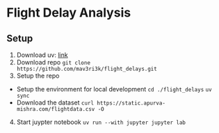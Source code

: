 # Flight Delay Analysis

## Setup
1. Download uv: [link](https://docs.astral.sh/uv/)
2. Download repo
  `git clone https://github.com/mav3ri3k/flight_delays.git`
3. Setup the repo
  - Setup the environment for local development
    `cd ./flight_delays`
    `uv sync`
  - Download the dataset
    `curl https://static.apurva-mishra.com/flightdata.csv -O`
4. Start juypter notebook
  `uv run --with jupyter jupyter lab`
